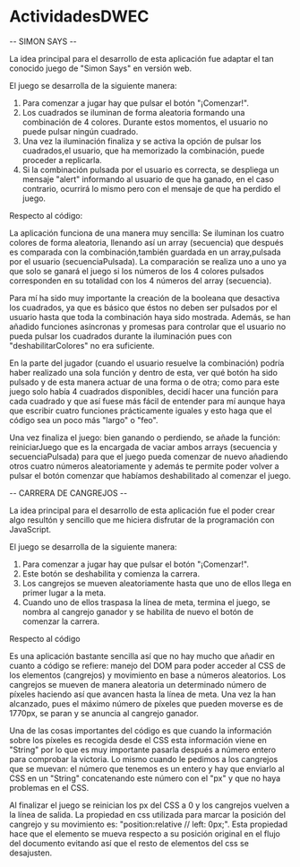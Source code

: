 # ActividadesDWEC

-- SIMON SAYS --

La idea principal para el desarrollo de esta aplicación fue adaptar el tan conocido juego de "Simon Says" en versión web. 

El juego se desarrolla de la siguiente manera:
1. Para comenzar a jugar hay que pulsar el botón "¡Comenzar!".
2. Los cuadrados se iluminan de forma aleatoria formando una combinación de 4 colores. Durante estos momentos, el usuario no puede pulsar ningún cuadrado.
3. Una vez la iluminación finaliza y se activa la opción de pulsar los cuadrados,el usuario, que ha memorizado la combinación, puede proceder a replicarla.
4. Si la combinación pulsada por el usuario es correcta, se despliega un mensaje "alert" informando al usuario de que ha ganado, en el caso contrario, ocurrirá lo mismo pero con el mensaje de que ha perdido el juego.

Respecto al código:

La aplicación funciona de una manera muy sencilla: Se iluminan los cuatro colores de forma aleatoria, llenando así un array (secuencia) que después es comparada con la combinación,también guardada en un array,pulsada por el usuario (secuenciaPulsada). La comparación se realiza uno a uno ya que solo se ganará el juego si los números de los 4 colores pulsados corresponden en su totalidad con los 4 números del array (secuencia). 

Para mí ha sido muy importante la creación de la booleana que desactiva los cuadrados, ya que es básico que éstos no deben ser pulsados por el usuario hasta que toda la combinación haya sido mostrada. Además, se han añadido funciones asíncronas y promesas para controlar que el usuario no pueda pulsar los cuadrados durante la iluminación pues con "deshabilitarColores" no era suficiente.

En la parte del jugador (cuando el usuario resuelve la combinación) podría haber realizado una sola función y dentro de esta, ver qué botón ha sido pulsado y de esta manera actuar de una forma o de otra; como para este juego solo había 4 cuadrados disponibles, decidí hacer una función para cada cuadrado y que así fuese más fácil de entender para mí aunque haya que escribir cuatro funciones prácticamente iguales y esto haga que el código sea un poco más "largo" o "feo". 

Una vez finaliza el juego: bien ganando o perdiendo, se añade la función: reiniciarJuego que es la encargada de vaciar ambos arrays (secuencia y secuenciaPulsada) para que el juego pueda comenzar de nuevo añadiendo otros cuatro números aleatoriamente y además te permite poder volver a pulsar el botón comenzar que habíamos deshabilitado al comenzar el juego. 

-- CARRERA DE CANGREJOS --

La idea principal para el desarrollo de esta aplicación fue el poder crear algo resultón y sencillo que me hiciera disfrutar de la programación con JavaScript. 

El juego se desarrolla de la siguiente manera:
1. Para comenzar a jugar hay que pulsar el botón "¡Comenzar!".
2. Este botón se deshabilita y comienza la carrera.
3. Los cangrejos se mueven aleatoriamente hasta que uno de ellos llega en primer lugar a la meta.
4. Cuando uno de ellos traspasa la línea de meta, termina el juego, se nombra al cangrejo ganador y se habilita de nuevo el botón de comenzar la carrera.

Respecto al código

Es una aplicación bastante sencilla así que no hay mucho que añadir en cuanto a código se refiere: manejo del DOM para poder acceder al CSS de los elementos (cangrejos) y movimiento en base a números aleatorios. Los cangrejos se mueven de manera aleatoria un determinado número de píxeles haciendo así que avancen hasta la línea de meta. Una vez la han alcanzado, pues el máximo número de píxeles que pueden moverse es de 1770px, se paran y se anuncia al cangrejo ganador. 

Una de las cosas importantes del código es que cuando la información sobre los píxeles es recogida desde el CSS esta información viene en "String" por lo que es muy importante pasarla después a número entero para comprobar la victoria. Lo mismo cuando le pedimos a los cangrejos que se muevan: el número que tenemos es un entero y hay que enviarlo al CSS en un "String" concatenando este número con el "px" y que no haya problemas en el CSS. 

Al finalizar el juego se reinician los px del CSS a 0 y los cangrejos vuelven a la línea de salida. La propiedad en css utilizada para marcar la posición del cangrejo y su movimiento es: "position:relative // left: 0px;". Esta propiedad hace que el elemento se mueva respecto a su posición original en el flujo del documento evitando así que el resto de elementos del css se desajusten. 
